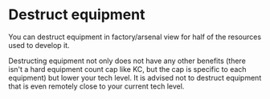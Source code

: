 # Destruct equipment

You can destruct equipment in factory/arsenal view for half of the resources used to develop it.

Destructing equipment not only does not have any other benefits (there isn't a hard equipment count cap like KC, but the cap is specific to each equipment) but lower your tech level. It is advised not to destruct equipment that is even remotely close to your current tech level.

